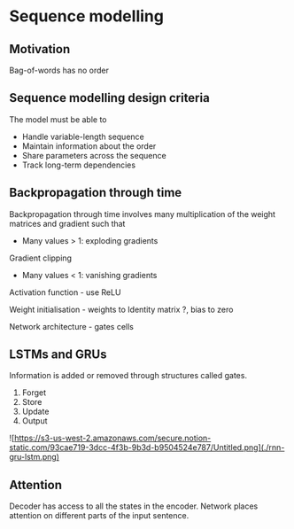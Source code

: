 # Sequence modelling

<!-- toc -->

## Motivation

Bag-of-words has no order

## Sequence modelling design criteria

The model must be able to

- Handle variable-length sequence
- Maintain information about the order
- Share parameters across the sequence
- Track long-term dependencies

## Backpropagation through time

Backpropagation through time involves many multiplication of the weight matrices and gradient such that

- Many values > 1: exploding gradients

Gradient clipping

- Many values < 1: vanishing gradients

Activation function - use ReLU

Weight initialisation - weights to Identity matrix ?, bias to zero

Network architecture - gates cells

## LSTMs and GRUs

Information is added or removed through structures called gates.

1. Forget
2. Store
3. Update
4. Output

![https://s3-us-west-2.amazonaws.com/secure.notion-static.com/93cae719-3dcc-4f3b-9b3d-b9504524e787/Untitled.png](./rnn-gru-lstm.png)

## Attention

Decoder has access to all the states in the encoder. Network places attention on different parts of the input sentence.
